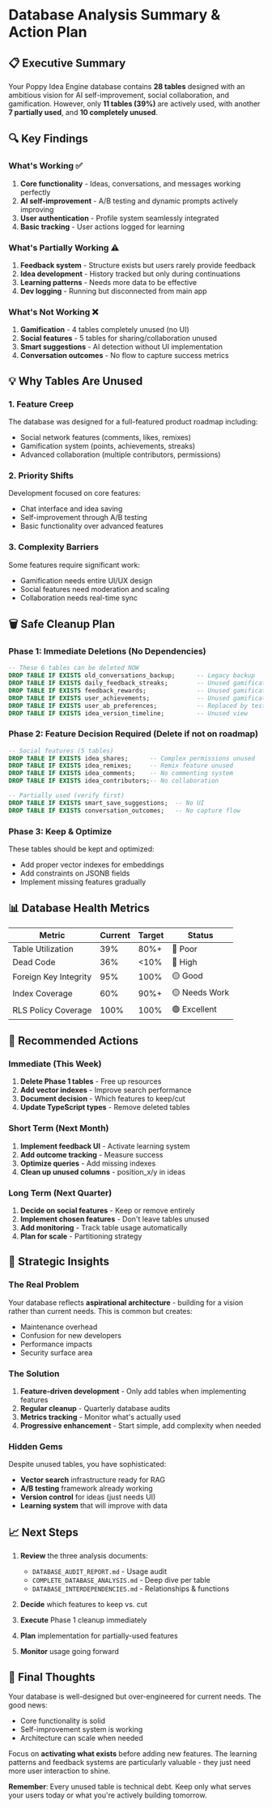 # Database Analysis Summary & Action Plan

## 📋 Executive Summary

Your Poppy Idea Engine database contains **28 tables** designed with an ambitious vision for AI self-improvement, social collaboration, and gamification. However, only **11 tables (39%)** are actively used, with another **7 partially used**, and **10 completely unused**.

## 🔍 Key Findings

### What's Working ✅
1. **Core functionality** - Ideas, conversations, and messages working perfectly
2. **AI self-improvement** - A/B testing and dynamic prompts actively improving
3. **User authentication** - Profile system seamlessly integrated
4. **Basic tracking** - User actions logged for learning

### What's Partially Working ⚠️
1. **Feedback system** - Structure exists but users rarely provide feedback
2. **Idea development** - History tracked but only during continuations
3. **Learning patterns** - Needs more data to be effective
4. **Dev logging** - Running but disconnected from main app

### What's Not Working ❌
1. **Gamification** - 4 tables completely unused (no UI)
2. **Social features** - 5 tables for sharing/collaboration unused
3. **Smart suggestions** - AI detection without UI implementation
4. **Conversation outcomes** - No flow to capture success metrics

## 💡 Why Tables Are Unused

### 1. **Feature Creep**
The database was designed for a full-featured product roadmap including:
- Social network features (comments, likes, remixes)
- Gamification system (points, achievements, streaks)
- Advanced collaboration (multiple contributors, permissions)

### 2. **Priority Shifts**
Development focused on core features:
- Chat interface and idea saving
- Self-improvement through A/B testing
- Basic functionality over advanced features

### 3. **Complexity Barriers**
Some features require significant work:
- Gamification needs entire UI/UX design
- Social features need moderation and scaling
- Collaboration needs real-time sync

## 🗑️ Safe Cleanup Plan

### Phase 1: Immediate Deletions (No Dependencies)
```sql
-- These 6 tables can be deleted NOW
DROP TABLE IF EXISTS old_conversations_backup;      -- Legacy backup
DROP TABLE IF EXISTS daily_feedback_streaks;        -- Unused gamification
DROP TABLE IF EXISTS feedback_rewards;              -- Unused gamification  
DROP TABLE IF EXISTS user_achievements;             -- Unused gamification
DROP TABLE IF EXISTS user_ab_preferences;           -- Replaced by test_assignments
DROP TABLE IF EXISTS idea_version_timeline;         -- Unused view
```

### Phase 2: Feature Decision Required (Delete if not on roadmap)
```sql
-- Social features (5 tables)
DROP TABLE IF EXISTS idea_shares;      -- Complex permissions unused
DROP TABLE IF EXISTS idea_remixes;     -- Remix feature unused
DROP TABLE IF EXISTS idea_comments;    -- No commenting system
DROP TABLE IF EXISTS idea_contributors;-- No collaboration

-- Partially used (verify first)
DROP TABLE IF EXISTS smart_save_suggestions;  -- No UI
DROP TABLE IF EXISTS conversation_outcomes;   -- No capture flow
```

### Phase 3: Keep & Optimize
These tables should be kept and optimized:
- Add proper vector indexes for embeddings
- Add constraints on JSONB fields
- Implement missing features gradually

## 📊 Database Health Metrics

| Metric | Current | Target | Status |
|--------|---------|--------|--------|
| Table Utilization | 39% | 80%+ | 🔴 Poor |
| Dead Code | 36% | <10% | 🔴 High |
| Foreign Key Integrity | 95% | 100% | 🟡 Good |
| Index Coverage | 60% | 90%+ | 🟡 Needs Work |
| RLS Policy Coverage | 100% | 100% | 🟢 Excellent |

## 🚀 Recommended Actions

### Immediate (This Week)
1. **Delete Phase 1 tables** - Free up resources
2. **Add vector indexes** - Improve search performance
3. **Document decision** - Which features to keep/cut
4. **Update TypeScript types** - Remove deleted tables

### Short Term (Next Month)
1. **Implement feedback UI** - Activate learning system
2. **Add outcome tracking** - Measure success
3. **Optimize queries** - Add missing indexes
4. **Clean up unused columns** - position_x/y in ideas

### Long Term (Next Quarter)
1. **Decide on social features** - Keep or remove entirely
2. **Implement chosen features** - Don't leave tables unused
3. **Add monitoring** - Track table usage automatically
4. **Plan for scale** - Partitioning strategy

## 🎯 Strategic Insights

### The Real Problem
Your database reflects **aspirational architecture** - building for a vision rather than current needs. This is common but creates:
- Maintenance overhead
- Confusion for new developers  
- Performance impacts
- Security surface area

### The Solution
1. **Feature-driven development** - Only add tables when implementing features
2. **Regular cleanup** - Quarterly database audits
3. **Metrics tracking** - Monitor what's actually used
4. **Progressive enhancement** - Start simple, add complexity when needed

### Hidden Gems
Despite unused tables, you have sophisticated:
- **Vector search** infrastructure ready for RAG
- **A/B testing** framework already working
- **Version control** for ideas (just needs UI)
- **Learning system** that will improve with data

## 📈 Next Steps

1. **Review** the three analysis documents:
   - `DATABASE_AUDIT_REPORT.md` - Usage audit
   - `COMPLETE_DATABASE_ANALYSIS.md` - Deep dive per table
   - `DATABASE_INTERDEPENDENCIES.md` - Relationships & functions

2. **Decide** which features to keep vs. cut

3. **Execute** Phase 1 cleanup immediately

4. **Plan** implementation for partially-used features

5. **Monitor** usage going forward

## 💬 Final Thoughts

Your database is well-designed but over-engineered for current needs. The good news:
- Core functionality is solid
- Self-improvement system is working
- Architecture can scale when needed

Focus on **activating what exists** before adding new features. The learning patterns and feedback systems are particularly valuable - they just need more user interaction to shine.

**Remember**: Every unused table is technical debt. Keep only what serves your users today or what you're actively building tomorrow.